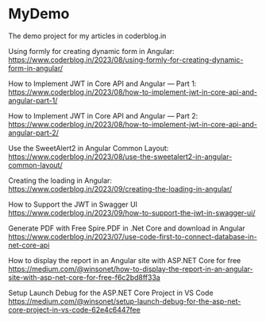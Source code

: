 # MyDemo

The demo project for my articles in coderblog.in

Using formly for creating dynamic form in Angular:
https://www.coderblog.in/2023/08/using-formly-for-creating-dynamic-form-in-angular/

How to Implement JWT in Core API and Angular — Part 1:
https://www.coderblog.in/2023/08/how-to-implement-jwt-in-core-api-and-angular-part-1/

How to Implement JWT in Core API and Angular — Part 2:
https://www.coderblog.in/2023/08/how-to-implement-jwt-in-core-api-and-angular-part-2/

Use the SweetAlert2 in Angular Common Layout:
https://www.coderblog.in/2023/08/use-the-sweetalert2-in-angular-common-layout/

Creating the loading in Angular:
https://www.coderblog.in/2023/09/creating-the-loading-in-angular/

How to Support the JWT in Swagger UI
https://www.coderblog.in/2023/09/how-to-support-the-jwt-in-swagger-ui/

Generate PDF with Free Spire.PDF in .Net Core and download in Angular
https://www.coderblog.in/2023/07/use-code-first-to-connect-database-in-net-core-api

How to display the report in an Angular site with ASP.NET Core for free
https://medium.com/@winsonet/how-to-display-the-report-in-an-angular-site-with-asp-net-core-for-free-f6c2bd8ff33a

Setup Launch Debug for the ASP.NET Core Project in VS Code
https://medium.com/@winsonet/setup-launch-debug-for-the-asp-net-core-project-in-vs-code-62e4c6447fee
